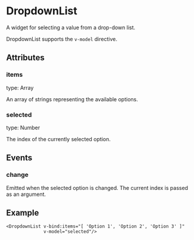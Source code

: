 # DropdownList

A widget for selecting a value from a drop-down list.

DropdownList supports the `v-model` directive.

## Attributes

### items

type: Array

An array of strings representing the available options.

### selected

type: Number

The index of the currently selected option.

## Events

### change

Emitted when the selected option is changed. The current index is passed as an argument.

## Example

```markup
<DropdownList v-bind:items="[ 'Option 1', 'Option 2', 'Option 3' ]"
              v-model="selected"/>
```

